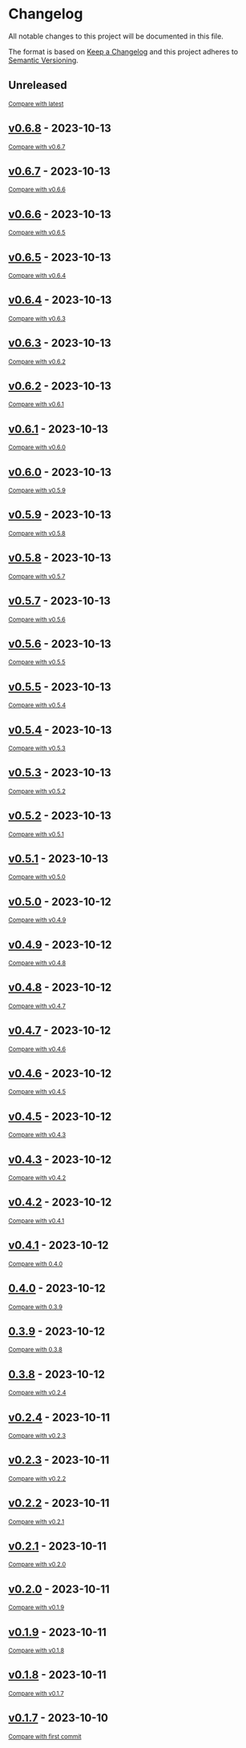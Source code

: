 # Changelog

All notable changes to this project will be documented in this file.

The format is based on [Keep a Changelog](http://keepachangelog.com/en/1.0.0/)
and this project adheres to [Semantic Versioning](http://semver.org/spec/v2.0.0.html).

<!-- insertion marker -->

## Unreleased

<small>[Compare with latest](https://github.com/nichuanfang/music-tool-kit/compare/v0.6.8...HEAD)</small>

<!-- insertion marker -->

## [v0.6.8](https://github.com/nichuanfang/music-tool-kit/releases/tag/v0.6.8) - 2023-10-13

<small>[Compare with v0.6.7](https://github.com/nichuanfang/music-tool-kit/compare/v0.6.7...v0.6.8)</small>

## [v0.6.7](https://github.com/nichuanfang/music-tool-kit/releases/tag/v0.6.7) - 2023-10-13

<small>[Compare with v0.6.6](https://github.com/nichuanfang/music-tool-kit/compare/v0.6.6...v0.6.7)</small>

## [v0.6.6](https://github.com/nichuanfang/music-tool-kit/releases/tag/v0.6.6) - 2023-10-13

<small>[Compare with v0.6.5](https://github.com/nichuanfang/music-tool-kit/compare/v0.6.5...v0.6.6)</small>

## [v0.6.5](https://github.com/nichuanfang/music-tool-kit/releases/tag/v0.6.5) - 2023-10-13

<small>[Compare with v0.6.4](https://github.com/nichuanfang/music-tool-kit/compare/v0.6.4...v0.6.5)</small>

## [v0.6.4](https://github.com/nichuanfang/music-tool-kit/releases/tag/v0.6.4) - 2023-10-13

<small>[Compare with v0.6.3](https://github.com/nichuanfang/music-tool-kit/compare/v0.6.3...v0.6.4)</small>

## [v0.6.3](https://github.com/nichuanfang/music-tool-kit/releases/tag/v0.6.3) - 2023-10-13

<small>[Compare with v0.6.2](https://github.com/nichuanfang/music-tool-kit/compare/v0.6.2...v0.6.3)</small>

## [v0.6.2](https://github.com/nichuanfang/music-tool-kit/releases/tag/v0.6.2) - 2023-10-13

<small>[Compare with v0.6.1](https://github.com/nichuanfang/music-tool-kit/compare/v0.6.1...v0.6.2)</small>

## [v0.6.1](https://github.com/nichuanfang/music-tool-kit/releases/tag/v0.6.1) - 2023-10-13

<small>[Compare with v0.6.0](https://github.com/nichuanfang/music-tool-kit/compare/v0.6.0...v0.6.1)</small>

## [v0.6.0](https://github.com/nichuanfang/music-tool-kit/releases/tag/v0.6.0) - 2023-10-13

<small>[Compare with v0.5.9](https://github.com/nichuanfang/music-tool-kit/compare/v0.5.9...v0.6.0)</small>

## [v0.5.9](https://github.com/nichuanfang/music-tool-kit/releases/tag/v0.5.9) - 2023-10-13

<small>[Compare with v0.5.8](https://github.com/nichuanfang/music-tool-kit/compare/v0.5.8...v0.5.9)</small>

## [v0.5.8](https://github.com/nichuanfang/music-tool-kit/releases/tag/v0.5.8) - 2023-10-13

<small>[Compare with v0.5.7](https://github.com/nichuanfang/music-tool-kit/compare/v0.5.7...v0.5.8)</small>

## [v0.5.7](https://github.com/nichuanfang/music-tool-kit/releases/tag/v0.5.7) - 2023-10-13

<small>[Compare with v0.5.6](https://github.com/nichuanfang/music-tool-kit/compare/v0.5.6...v0.5.7)</small>

## [v0.5.6](https://github.com/nichuanfang/music-tool-kit/releases/tag/v0.5.6) - 2023-10-13

<small>[Compare with v0.5.5](https://github.com/nichuanfang/music-tool-kit/compare/v0.5.5...v0.5.6)</small>

## [v0.5.5](https://github.com/nichuanfang/music-tool-kit/releases/tag/v0.5.5) - 2023-10-13

<small>[Compare with v0.5.4](https://github.com/nichuanfang/music-tool-kit/compare/v0.5.4...v0.5.5)</small>

## [v0.5.4](https://github.com/nichuanfang/music-tool-kit/releases/tag/v0.5.4) - 2023-10-13

<small>[Compare with v0.5.3](https://github.com/nichuanfang/music-tool-kit/compare/v0.5.3...v0.5.4)</small>

## [v0.5.3](https://github.com/nichuanfang/music-tool-kit/releases/tag/v0.5.3) - 2023-10-13

<small>[Compare with v0.5.2](https://github.com/nichuanfang/music-tool-kit/compare/v0.5.2...v0.5.3)</small>

## [v0.5.2](https://github.com/nichuanfang/music-tool-kit/releases/tag/v0.5.2) - 2023-10-13

<small>[Compare with v0.5.1](https://github.com/nichuanfang/music-tool-kit/compare/v0.5.1...v0.5.2)</small>

## [v0.5.1](https://github.com/nichuanfang/music-tool-kit/releases/tag/v0.5.1) - 2023-10-13

<small>[Compare with v0.5.0](https://github.com/nichuanfang/music-tool-kit/compare/v0.5.0...v0.5.1)</small>

## [v0.5.0](https://github.com/nichuanfang/music-tool-kit/releases/tag/v0.5.0) - 2023-10-12

<small>[Compare with v0.4.9](https://github.com/nichuanfang/music-tool-kit/compare/v0.4.9...v0.5.0)</small>

## [v0.4.9](https://github.com/nichuanfang/music-tool-kit/releases/tag/v0.4.9) - 2023-10-12

<small>[Compare with v0.4.8](https://github.com/nichuanfang/music-tool-kit/compare/v0.4.8...v0.4.9)</small>

## [v0.4.8](https://github.com/nichuanfang/music-tool-kit/releases/tag/v0.4.8) - 2023-10-12

<small>[Compare with v0.4.7](https://github.com/nichuanfang/music-tool-kit/compare/v0.4.7...v0.4.8)</small>

## [v0.4.7](https://github.com/nichuanfang/music-tool-kit/releases/tag/v0.4.7) - 2023-10-12

<small>[Compare with v0.4.6](https://github.com/nichuanfang/music-tool-kit/compare/v0.4.6...v0.4.7)</small>

## [v0.4.6](https://github.com/nichuanfang/music-tool-kit/releases/tag/v0.4.6) - 2023-10-12

<small>[Compare with v0.4.5](https://github.com/nichuanfang/music-tool-kit/compare/v0.4.5...v0.4.6)</small>

## [v0.4.5](https://github.com/nichuanfang/music-tool-kit/releases/tag/v0.4.5) - 2023-10-12

<small>[Compare with v0.4.3](https://github.com/nichuanfang/music-tool-kit/compare/v0.4.3...v0.4.5)</small>

## [v0.4.3](https://github.com/nichuanfang/music-tool-kit/releases/tag/v0.4.3) - 2023-10-12

<small>[Compare with v0.4.2](https://github.com/nichuanfang/music-tool-kit/compare/v0.4.2...v0.4.3)</small>

## [v0.4.2](https://github.com/nichuanfang/music-tool-kit/releases/tag/v0.4.2) - 2023-10-12

<small>[Compare with v0.4.1](https://github.com/nichuanfang/music-tool-kit/compare/v0.4.1...v0.4.2)</small>

## [v0.4.1](https://github.com/nichuanfang/music-tool-kit/releases/tag/v0.4.1) - 2023-10-12

<small>[Compare with 0.4.0](https://github.com/nichuanfang/music-tool-kit/compare/0.4.0...v0.4.1)</small>

## [0.4.0](https://github.com/nichuanfang/music-tool-kit/releases/tag/0.4.0) - 2023-10-12

<small>[Compare with 0.3.9](https://github.com/nichuanfang/music-tool-kit/compare/0.3.9...0.4.0)</small>

## [0.3.9](https://github.com/nichuanfang/music-tool-kit/releases/tag/0.3.9) - 2023-10-12

<small>[Compare with 0.3.8](https://github.com/nichuanfang/music-tool-kit/compare/0.3.8...0.3.9)</small>

## [0.3.8](https://github.com/nichuanfang/music-tool-kit/releases/tag/0.3.8) - 2023-10-12

<small>[Compare with v0.2.4](https://github.com/nichuanfang/music-tool-kit/compare/v0.2.4...0.3.8)</small>

## [v0.2.4](https://github.com/nichuanfang/music-tool-kit/releases/tag/v0.2.4) - 2023-10-11

<small>[Compare with v0.2.3](https://github.com/nichuanfang/music-tool-kit/compare/v0.2.3...v0.2.4)</small>

## [v0.2.3](https://github.com/nichuanfang/music-tool-kit/releases/tag/v0.2.3) - 2023-10-11

<small>[Compare with v0.2.2](https://github.com/nichuanfang/music-tool-kit/compare/v0.2.2...v0.2.3)</small>

## [v0.2.2](https://github.com/nichuanfang/music-tool-kit/releases/tag/v0.2.2) - 2023-10-11

<small>[Compare with v0.2.1](https://github.com/nichuanfang/music-tool-kit/compare/v0.2.1...v0.2.2)</small>

## [v0.2.1](https://github.com/nichuanfang/music-tool-kit/releases/tag/v0.2.1) - 2023-10-11

<small>[Compare with v0.2.0](https://github.com/nichuanfang/music-tool-kit/compare/v0.2.0...v0.2.1)</small>

## [v0.2.0](https://github.com/nichuanfang/music-tool-kit/releases/tag/v0.2.0) - 2023-10-11

<small>[Compare with v0.1.9](https://github.com/nichuanfang/music-tool-kit/compare/v0.1.9...v0.2.0)</small>

## [v0.1.9](https://github.com/nichuanfang/music-tool-kit/releases/tag/v0.1.9) - 2023-10-11

<small>[Compare with v0.1.8](https://github.com/nichuanfang/music-tool-kit/compare/v0.1.8...v0.1.9)</small>

## [v0.1.8](https://github.com/nichuanfang/music-tool-kit/releases/tag/v0.1.8) - 2023-10-11

<small>[Compare with v0.1.7](https://github.com/nichuanfang/music-tool-kit/compare/v0.1.7...v0.1.8)</small>

## [v0.1.7](https://github.com/nichuanfang/music-tool-kit/releases/tag/v0.1.7) - 2023-10-10

<small>[Compare with first commit](https://github.com/nichuanfang/music-tool-kit/compare/2844e3347a85a87ed8ae8d3fc95b85e96d5c1e4a...v0.1.7)</small>
